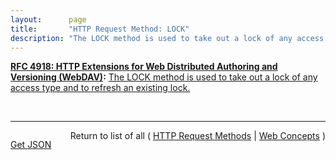 ```yaml
---
layout:      page
title:       "HTTP Request Method: LOCK"
description: "The LOCK method is used to take out a lock of any access type and to refresh an existing lock."
---
```


**[RFC 4918: HTTP Extensions for Web Distributed Authoring and Versioning (WebDAV)](/specs/IETF/RFC/4918 "Web Distributed Authoring and Versioning (WebDAV) consists of a set of methods, headers, and content-types ancillary to HTTP/1.1 for the management of resource properties, creation and management of resource collections, URL namespace manipulation, and resource locking (collision avoidance)."):** [The LOCK method is used to take out a lock of any access type and to refresh an existing lock.](http://tools.ietf.org/html/rfc4918#section-9.10 "Read documentation for HTTP Request Method &#34;LOCK&#34;")

<br/>
<hr/>

<p style="float : left"><a href="LOCK.json" title="Get JSON representing this particular Web Concept">Get JSON</a></p>
<p style="text-align: right">Return to list of all ( <a href="../http-methods">HTTP Request Methods</a> | <a href="../">Web Concepts</a> )</p>
